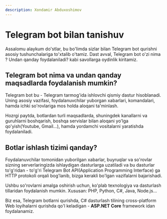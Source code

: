```yaml
---
description: Xondamir Abduxoshimov
---
```


# Telegram bot bilan tanishuv

Assalomu alaykum do'stlar, bu bo'limda sizlar bilan Telegram bot qurishni asosiy tushunchalariga to'xtalib o'tamiz. Dast avval, Telegram bot o'zi nima ? Undan qanday foydalaniladi? kabi savollarga oydinlik kiritamiz.

## Telegram bot nima va undan qanday maqsadlarda foydalanish mumkin?

Telegram bot bu - Telegram tarmog'ida ishlovchi qismiy dastur hisoblanadi. Uning asosiy vazifasi, foydalanuvchilar yuborgan xabarlari, komandalari, hamda ichki so'rovlariga mos holda aloqani ta'minlash.

Hozrgi paytda, botlardan turli maqsadlarda, shuningdek kanallarni va guruhlarni boshqarish, boshqa servislar bilan aloqani yo'lga qo'yish\(Youtube, Gmail...\), hamda yordamchi vositalarni yaratishda foydalaniladi.

## Botlar ishlash tizimi qanday?

Foydalanuvchilar tomonidan yuborilgan xabarlar, buyruqlar va so'rovlar sizning serverlaringizda ishlaydigan dasturlarga uzatiladi va bu dasturlar to'g'ridan - to'g'ri Telegram Bot API\(Application Programming Interface\) ga HTTP protokoli orqali bog'lanib, bizga kerakli bo'lgan vazifalarni bajarishadi.

Ushbu so'rovlarni amalga oshirish uchun, ko'plab texnologiya va dasturlash tillaridan foydalanish mumkin. Xususan: PHP, Python, C\#, Java, Node.js...

Biz esa, Telegram botlarni qurishda, C\# dasturlash tilining cross-platform Web loyihalarni qurishda qo'l keladigan - **ASP.NET Core** framework idan foydalanamiz.

####  <a id="Telegram-bot-nima-va-undan-qanday-maqsadlarda-foydalanish-mumkin?"></a>

